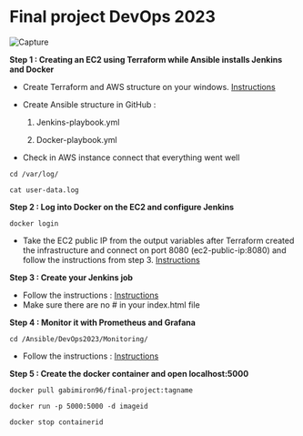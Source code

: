 # Final project DevOps 2023

![Capture](https://github.com/gakengabinatsume/DevOps2023/assets/141765846/cb5d92ee-dfa0-4189-ae5d-020322012810)

**Step 1 : Creating an EC2 using Terraform while Ansible installs Jenkins and Docker** 

- Create Terraform and AWS structure on your windows.
[Instructions](https://github.com/gakengabinatsume/DevOps2023/tree/main/Terraform/VPC_With_EC2)

- Create Ansible structure in GitHub :

   1. Jenkins-playbook.yml

   2. Docker-playbook.yml

- Check in AWS instance connect that everything went well
```
cd /var/log/
          
cat user-data.log 
```
**Step 2 : Log into Docker on the EC2 and configure Jenkins**

```
docker login
```

- Take the EC2 public IP from the output variables after Terraform created the infrastructure and connect on port 8080
(ec2-public-ip:8080) and follow the instructions from step 3.
[Instructions](https://github.com/gakengabinatsume/DevOps2023/blob/main/Jenkins.md)

**Step 3 : Create your Jenkins job**

- Follow the instructions :
[Instructions](https://github.com/gakengabinatsume/DevOps2023/tree/main/Jenkins_project)
- Make sure there are no # in your index.html file

**Step 4 : Monitor it with Prometheus and Grafana**
 ```
 cd /Ansible/DevOps2023/Monitoring/
```
- Follow the instructions :
[Instructions](https://github.com/gakengabinatsume/DevOps2023/tree/main/Monitoring)

**Step 5 : Create the docker container and open localhost:5000**
```
docker pull gabimiron96/final-project:tagname
```
```
docker run -p 5000:5000 -d imageid
```
```
docker stop containerid
```
